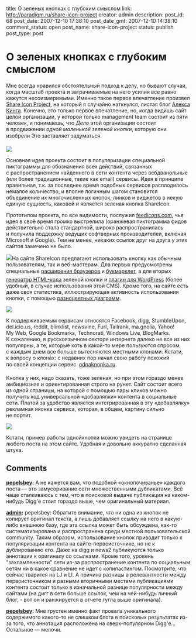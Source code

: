 title: О зеленых кнопках с глубоким смыслом
link: http://paradigm.ru/share-icon-project
creator: admin
description: 
post_id: 68
post_date: 2007-12-10 17:38:10
post_date_gmt: 2007-12-10 14:38:10
comment_status: open
post_name: share-icon-project
status: publish
post_type: post

# О зеленых кнопках с глубоким смыслом

Мне всегда нравился обстоятельный подход к делу, но бывают случаи, когда масштаб проекта и затрачиваемые на него усилия все равно кажутся несоизмеримыми. Именно такое первое впечатление произвел [Share Icon Project](http://shareicons.com/), на который я случайно наткнулся, листая блог [Алекса Кинга](http://alexking.org). Конечно, это только первое впечатление, но, когда видишь сайт целой организации, у которой только management team состоит из пяти человек, и понимаешь, что _Дело_ этой организации состоит в продвижении _одной маленькой зеленой кнопки_, которую они изобрели Это заставляет задуматься.

![](/;-\)/2007/12/01sharethis.png)

Основная идея проекта состоит в популяризации специальной пиктограммы для обозначения всех действий, связанных с распространением найденного в сети контента через вебдванольные (или более традиционные, такие как email) сервисы. Идея в принципе правильная, т.к. за последнее время подобных сервисов расплодилось немалое количество, и вполне логичным шагом становится объединение их многочисленных кнопок, линков и виджетов в некую единую сущность, каковой и является зеленая кнопка ShareIcon. 

Прототипом проекта, по все видимости, послужил [feedicons.com](http://feedicons.com/), чья идея в своё время громко выстрелила (оранжевая пиктограмма фидов действительно стала стандартной, широко распространилась и получила поддержку ведущих софтверных производителей, включая Microsoft и Google). Тем не менее, никаких ссылок друг на друга у этих сайтов замечено не было.

![](/;-\)/2007/12/02sharethis.png)На сайте ShareIcon предлагают использовать кнопку как обычным пользователям, так и веб-мастерам. Дла первых предусмотрены специальные [расширения браузеров](http://sharethis.com/download) и [букмарклет](http://sharethis.com/bookmark), а для вторых  [генератор HTML-кода](http://sharethis.com/publisher) зеленой кнопки и [плагин для WordPress](http://sharethis.com/publisher?type=wpplugin) (более удобный, в случае использования этой CMS). Кроме того, на сайте есть даже своя статистика, иллюстрирующая активность использования кнопки, с помощью [разноцветных диаграмм](http://sharethis.com/example_report).

![](/;-\)/2007/12/03sharethis.png)

К поддерживаемым сервисам относятся Facebook, digg, StumbleUpon, del.icio.us, reddit, blinklist, newsvine, Furl, Tailrank, ma.gnolia, Yahoo! My Web, Google Bookmarks, Technorati, Windows Live, BlogMarks. К сожалению, в русскоязычном секторе интернета далеко не все из них популярны, а те, которые хоть в какой-то мере пользуются спросом, с каждым днем все больше вытесняются местными клонами. Кстати, к вопросу о клонах: с недавних пор начал свою работу похожий по своей концепции сервис  [odnaknopka.ru](http://odnaknopka.ru/).

Кнопка у них, надо сказать, тоже зеленая, но при этом гораздо менее амбициозная и ориентированная строго на рунет. Сайт состоит всего из одной страницы, на которой с помощью пары кликов можно получить код универсальной «добавлялки» контента в социальные сети. Платой за удобство является интегрированная в эту «добавлялку» рекламная иконка сервиса, которая, в общем, картину сильно не портит.

![](/;-\)/2007/12/04sharethis.png)

Кстати, пример работы однойкнопки можно увидеть на странице любого поста на этом сайте. Удобная и довольно аккуратно сделанная штука.

## Comments

**[pepelsbey](#28 "2007-12-10 17:52:59"):** А не кажется вам, что подобной «окнопочиванье» каждого поста — это замусоривание сети множественными дубликатами. Всё чаще сталкиваюсь с тем, что в поисковой выдаче публикация на каком-нибудь Digg'е стоит гораздо выше, чем оригинальный материал.

**[admin](#29 "2007-12-10 18:39:28"):** pepelsbey: Обратите внимание, что ни одна из кнопок не копирует оригинал текста, а лишь добавляет ссылку на него в какую-либо внешнюю базу, где эта ссылка может быть обсуждена, как-то систематизирована и распространена среди местной пользовательской community. Таким образом, использование кнопок приводит только к популяризации контента на сайте-первоисточнике, но не к дублированию его. Даже на digg и news2 публикуются только аннотации к оригиналу со ссылками. Кроме того, уровень "захламленности" сети из-за распространение контента по социальным сетям ни в какое сравнение не идет с копипастингом. Посмотрите, что сейчас тварится на LJ и LI. А причина разницы в релевантности между первоисточником и разными вторичными местами публикациями контента состоит только в изначальной разнице популярности между сайтами (на дигг в сети больше ссылок, чем на чей-нибудь личный блог, - вот он и ранжируется в отчете гугла выше оригинала).

**[pepelsbey](#31 "2007-12-11 11:58:09"):** Мне грустен именно факт провала уникального содержимого какого-то не слишком блога в поисковых результатах из-за того, что аннотация расположена на сверх-популярном Digg'е… Остальное — мелочи.

